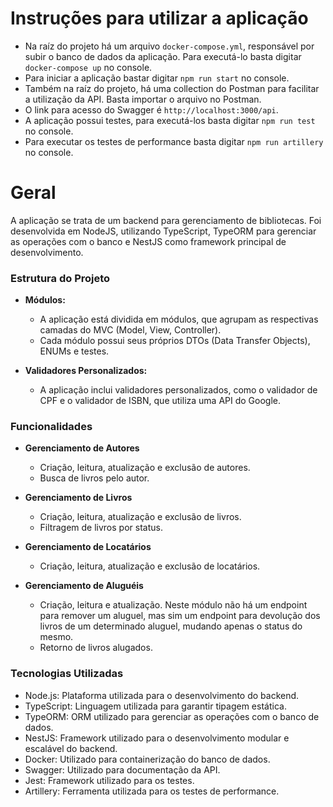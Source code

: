 # Instruções para utilizar a aplicação
- Na raíz do projeto há um arquivo `docker-compose.yml`, responsável por subir o banco de dados da aplicação. Para executá-lo basta digitar `docker-compose up` no console.
- Para iniciar a aplicação bastar digitar `npm run start` no console.
- Também na raíz do projeto, há uma collection do Postman para facilitar a utilização da API. Basta importar o arquivo no Postman.
- O link para acesso do Swagger é `http://localhost:3000/api`.
- A aplicação possui testes, para executá-los basta digitar `npm run test` no console.
- Para executar os testes de performance basta digitar `npm run artillery` no console.

# Geral

A aplicação se trata de um backend para gerenciamento de bibliotecas. Foi desenvolvida em NodeJS, utilizando TypeScript, TypeORM para gerenciar as operações com o banco e NestJS como framework principal de desenvolvimento.

### Estrutura do Projeto
- **Módulos:**
    - A aplicação está dividida em módulos, que agrupam as respectivas camadas do MVC (Model, View, Controller).
    - Cada módulo possui seus próprios DTOs (Data Transfer Objects), ENUMs e testes.

- **Validadores Personalizados:**
    - A aplicação inclui validadores personalizados, como o validador de CPF e o validador de ISBN, que utiliza uma API do Google.

### Funcionalidades
- **Gerenciamento de Autores**
    - Criação, leitura, atualização e exclusão de autores.
    - Busca de livros pelo autor.

- **Gerenciamento de Livros**
    - Criação, leitura, atualização e exclusão de livros.
    - Filtragem de livros por status.

- **Gerenciamento de Locatários**
    - Criação, leitura, atualização e exclusão de locatários.

- **Gerenciamento de Aluguéis**
    - Criação, leitura e atualização. Neste módulo não há um endpoint para remover um aluguel, mas sim um endpoint para devolução dos livros de um determinado aluguel, mudando apenas o status do mesmo.
    - Retorno de livros alugados.

### Tecnologias Utilizadas
- Node.js: Plataforma utilizada para o desenvolvimento do backend.
- TypeScript: Linguagem utilizada para garantir tipagem estática.
- TypeORM: ORM utilizado para gerenciar as operações com o banco de dados.
- NestJS: Framework utilizado para o desenvolvimento modular e escalável do backend.
- Docker: Utilizado para containerização do banco de dados.
- Swagger: Utilizado para documentação da API.
- Jest: Framework utilizado para os testes.
- Artillery: Ferramenta utilizada para os testes de performance.
